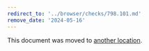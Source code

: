 ```yaml
---
redirect_to: '../browser/checks/798.101.md'
remove_date: '2024-05-16'
---
```


This document was moved to [another location](../browser/checks/798.101.md).

<!-- This redirect file can be deleted after 2024-05-16. -->
<!-- Redirects that point to other docs in the same project expire in three months. -->
<!-- Redirects that point to docs in a different project or site (for example, link is not relative and starts with `https:`) expire in one year. -->
<!-- Before deletion, see: https://docs.gitlab.com/ee/development/documentation/redirects.html -->
